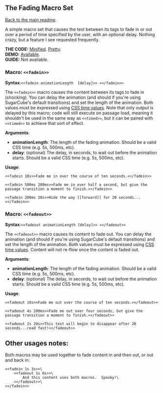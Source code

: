 ## The Fading Macro Set

[Back to the main readme](./README.md).

A simple macro set that causes the text between its tags to fade in or out over a period of time specified by the user, with an optional delay. Nothing crazy, but a feature I see requested frequently.

**THE CODE:** [Minified](https://github.com/ChapelR/custom-macros-for-sugarcube-2/blob/master/scripts/minified/fading-macro-set.min.js). [Pretty](https://github.com/ChapelR/custom-macros-for-sugarcube-2/blob/master/scripts/fading-macro-set.js).  
**DEMO:** [Available](http://holylandgame.com/custom-macros.html).  
**GUIDE:** Not available.

### Macro: `<<fadein>>`

**Syntax**:`<<fadein animationLength  [delay]>> <</fadein>>`

The `<<fadein>>` macro causes the content between its tags to fade in (shocking).  You can delay the animation (and should if you're using SugarCube's default transitions) and set the length of the animation.  Both values must be expressed using [CSS time values](https://developer.mozilla.org/en-US/docs/Web/CSS/time).  Note that only *output* is delayed by this macro; code will still execute on passage load, meaning it shouldn't be used in the same way as `<<timed>>`, but it can be paired with `<<timed>>` to achieve that sort of effect.

**Arguments**:

 * **animationLength**: The length of the fading animation.  Should be a valid CSS time (e.g. 5s, 500ms, etc).
 * **delay**: (optional) The delay, in seconds, to wait out before the animation starts.  Should be a valid CSS time (e.g. 5s, 500ms, etc).


**Usage**:
```
<<fadein 10s>>Fade me in over the course of ten seconds.<</fadein>>

<<fadein 500ms 200ms>>Fade me in over half a second, but give the passage transition a moment to finish.<</fadein>>

<<fadein 200ms 20s>>Hide the way [[forward]] for 20 seconds...<</fadein>>
```

### Macro: `<<fadeout>>`

**Syntax**:`<<fadeout animationLength [delay]>> <</fadeout>>`

The `<<fadeout>>` macro causes its content to fade out.  You can delay the animation (and should if you're using SugarCube's default transitions) and set the length of the animation.  Both values must be expressed using [CSS time values](https://developer.mozilla.org/en-US/docs/Web/CSS/time).  Content will not re-flow once the content is faded out.

**Arguments**:

 * **animationLength**: The length of the fading animation.  Should be a valid CSS time (e.g. 5s, 500ms, etc).
 * **delay**: (optional) The delay, in seconds, to wait out before the animation starts.  Should be a valid CSS time (e.g. 5s, 500ms, etc).

**Usage**:
```
<<fadeout 10s>>Fade me out over the course of ten seconds.<</fadeout>>

<<fadeout 4s 200ms>>Fade me out over four seconds, but give the passage transition a moment to finish.<</fadeout>>

<<fadeout 2s 20s>>This text will begin to disappear after 20 seconds...read fast!<</fadeout>>
```

## Other usages notes:

Both macros may be used together to fade content in and then out, or out and back in:

```
<<fadein 1s 3s>>\
	<<fadeout 1s 6s>>\
		And this content uses both macros.  Spooky!\
	<</fadeout>>\
<</fadein>>
```